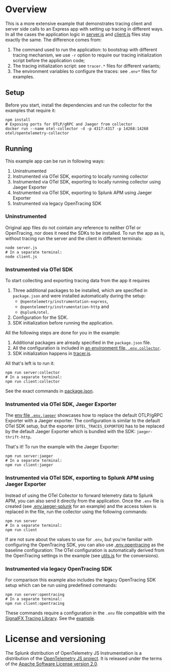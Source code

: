 # Overview

This is a more extensive example that demonstrates tracing client and server side calls to an Express app with setting up tracing in different ways.
In all the cases the application logic in  [server.js](./server.js) and [client.js](./client.js) files stay exactly the same. The difference comes from:

1. The command used to run the application: to bootstrap with different tracing mechanism, we use `-r` option to require our tracing initialization script before the application code;
2. The tracing initialization script: see `tracer.*` files for different variants;
3. The environment variables to configure the traces: see `.env*` files for examples.

## Setup

Before you start, install the dependencies and run the collector for the examples that require it:

```shell
npm install
# Exposing ports for OTLP/gRPC and Jaeger from collector
docker run --name otel-collector -d -p 4317:4317 -p 14268:14268 otel/opentelemetry-collector
```

## Running

This example app can be run in following ways:

1. Uninstrumented
2. Instrumented via OTel SDK, exporting to locally running collector
3. Instrumented via OTel SDK, exporting to locally running collector using Jaeger Exporter
4. Instrumented via OTel SDK, exporting to Splunk APM using Jaeger Exporter
5. Instrumented via legacy OpenTracing SDK

### Uninstrumented

Original app files do not cointain any reference to neither OTel or OpenTracing, nor does it need the SDKs to be installed. To run the app as is, without tracing run the server and the client in different terminals:

```shell
node server.js
# In a separate terminal:
node client.js
```

### Instrumented via OTel SDK

To start collecting and exporting tracing data from the app it requires

1. Three additional packages to be installed, which are specified in `package.json` and were installed automatically during the setup:
    - `@opentelemetry/instrumentation-express`,
    - `@opentelemetry/instrumentation-http` and
    - `@splunk/otel`.
2. Configuration for the SDK.
3. SDK initialization before running the application.

All the following steps are done for you in the example:

1. Additional packages are already specified in the `package.json` file.
2. All the configuration is included in [an environment file, `.env.collector`](./.env.collector).
3. SDK initialization happens in [tracer.js](./tracer.js).

All that's left is to run it:

```shell
npm run server:collector
# In a separate terminal:
npm run client:collector

```

See the exact commands in [package.json](./package.json).

### Instrumented via OTel SDK, Jaeger Exporter

The [env file `.env.jaeger`](./.env.jaeger) showcases how to replace the default OTLP/gRPC Exporter with a Jaeger exporter. The configuration is similar to the default OTel SDK setup, but the exporter (`OTEL_TRACES_EXPORTER`) has to be replaced by the default Jaeger Exporter which is bundled with the SDK: `jaeger-thrift-http`.

That's it! To run the example with the Jaeger Exporter:

```shell
npm run server:jaeger
# In a separate terminal:
npm run client:jaeger
```

### Instrumented via OTel SDK, exporting to Splunk APM using Jaeger Exporter

Instead of using the OTel Collector to forward telemetry data to Splunk APM, you can also send it directly from the application. Once the `.env` file is created (see [.env.jaeger-splunk](./.env.jaeger-splunk) for an example) and the access token is replaced in the file, run the collector using the following commands:

```shell
npm run server
# In a separate terminal:
npm run client
```

If are not sure about the values to use for `.env`, but you're familiar with configuring the OpenTracing SDK, you can also use [.env.opentracing](./.env.opentracing) as the baseline configuration: The OTel configuration is automatically derived from the OpenTracing settings in the example (see [utils.js](./utils.js) for the conversions).

### Instrumented via legacy OpenTracing SDK

For comparison this example also includes the legacy OpenTracing SDK setup which can be run using predefined commands:

```shell
npm run server:opentracing
# In a separate terminal:
npm run client:opentracing
```

These commands require a configuration in the `.env` file compatible with the [SignalFX Tracing Library](https://github.com/signalfx/signalfx-nodejs-tracing). See the [example](./.env.opentracing).

# License and versioning

The Splunk distribution of OpenTelemetry JS Instrumentation is a
distribution of the [OpenTelemetry JS project](https://github.com/open-telemetry/opentelemetry-js).
It is released under the terms of the [Apache Software License version 2.0](../../LICENSE).
